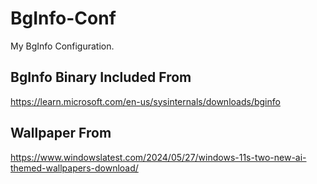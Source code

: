 # BgInfo-Conf

My BgInfo Configuration.

## BgInfo Binary Included From

https://learn.microsoft.com/en-us/sysinternals/downloads/bginfo

## Wallpaper From

https://www.windowslatest.com/2024/05/27/windows-11s-two-new-ai-themed-wallpapers-download/
